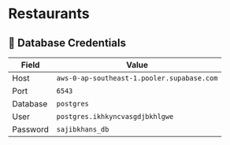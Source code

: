 # Restaurants


## 🔐 Database Credentials

| Field    | Value                                      |
|----------|--------------------------------------------|
| Host     | `aws-0-ap-southeast-1.pooler.supabase.com` |
| Port     | `6543`                                     |
| Database | `postgres`                                 |
| User     | `postgres.ikhkyncvasgdjbkhlgwe`            |
| Password | `sajibkhans_db`                            |
